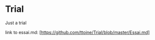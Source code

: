 Trial
=====

Just a trial

link to essai.md:
[https://github.com/ttoine/Trial/blob/master/Essai.md]
